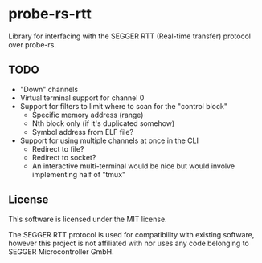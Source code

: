 # probe-rs-rtt

Library for interfacing with the SEGGER RTT (Real-time transfer) protocol over probe-rs.

## TODO

- "Down" channels
- Virtual terminal support for channel 0
- Support for filters to limit where to scan for the "control block"
  - Specific memory address (range)
  - Nth block only (if it's duplicated somehow)
  - Symbol address from ELF file?
- Support for using multiple channels at once in the CLI
  - Redirect to file?
  - Redirect to socket?
  - An interactive multi-terminal would be nice but would involve implementing half of "tmux"

## License

This software is licensed under the MIT license.

The SEGGER RTT protocol is used for compatibility with existing software, however this project is
not affiliated with nor uses any code belonging to SEGGER Microcontroller GmbH.